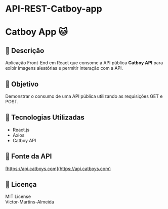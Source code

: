 # API-REST-Catboy-app
# Catboy App 🐱

## 📌 Descrição  
Aplicação Front-End em React que consome a API pública **Catboy API** para exibir imagens aleatórias e permitir interação com a API.

## 🎯 Objetivo  
Demonstrar o consumo de uma API pública utilizando as requisições GET e POST.

## 🚀 Tecnologias Utilizadas  
- React.js  
- Axios  
- Catboy API  

## 🔗 Fonte da API  
[https://api.catboys.com](https://api.catboys.com)

## 📜 Licença  
MIT License  
Victor-Martins-Almeida
